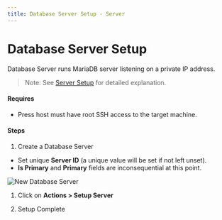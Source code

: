 ```yaml
---
title: Database Server Setup - Server
---
```


# Database Server Setup
Database Server runs MariaDB server listening on a private IP address.

> Note: See [Server Setup](/internal/servers/server-setup) for detailed explanation.

#### Requires 
- Press host must have root SSH access to the target machine.

#### Steps

1. Create a Database Server
 - Set unique **Server ID** (a unique value will be set if not left unset).
 - **Is Primary** and **Primary** fields are inconsequential at this point.

 ![New Database Server](/assets/press/images/internal/servers/database-server/new-database-server.png)

1. Click on **Actions > Setup Server**

1. Setup Complete



    